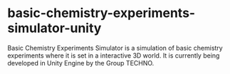 # basic-chemistry-experiments-simulator-unity
Basic Chemistry Experiments Simulator is a simulation of basic chemistry experiments where it is set in a interactive 3D world. It is currently being developed in Unity Engine by the Group TECHNO.
